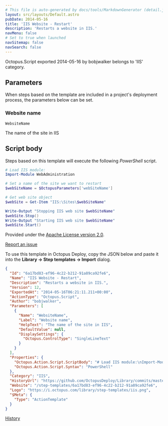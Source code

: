 ```yaml
---
# This file is auto-generated by docs/tools/MarkdownGenerator (detail.js)
layout: src/layouts/Default.astro
pubDate: 2014-05-16
title: 'IIS Website - Restart'
description: 'Restarts a website in IIS.'
navMenu: false
# Set to true when launched
navSitemap: false
navSearch: false
---
```


Octopus.Script exported 2014-05-16 by bobjwalker belongs to 'IIS' category.

## Parameters

When steps based on the template are included in a project's deployment process, the parameters below can be set.


<div class="param">

### Website name

`WebsiteName`

The name of the site in IIS

</div>
        

## Script body

Steps based on this template will execute the following *PowerShell* script.

```powershell
# Load IIS module:
Import-Module WebAdministration

# Set a name of the site we want to restart
$webSiteName = $OctopusParameters['webSiteName']

# Get web site object
$webSite = Get-Item "IIS:\Sites\$webSiteName"

Write-Output "Stopping IIS web site $webSiteName"
$webSite.Stop()
Write-Output "Starting IIS web site $webSiteName"
$webSite.Start()

```

Provided under the [Apache License version 2.0](https://github.com/OctopusDeploy/Library/blob/master/LICENSE.txt).

[Report an issue](https://github.com/OctopusDeploy/Library/issues/new?assignees=&labels=&projects=&template=bug-report.yml&title=Issue%20with%20IIS%20Website%20-%20Restart&step-template=IIS%20Website%20-%20Restart)

<div class="get-json">

To use this template in Octopus Deploy, copy the JSON below and paste it into the **Library → Step templates → Import** dialog.

```json
{
  "Id": "6a17bd83-ef96-4c22-b212-91a89ca92fe6",
  "Name": "IIS Website - Restart",
  "Description": "Restarts a website in IIS.",
  "Version": 12,
  "ExportedAt": "2014-05-16T06:21:11.211+00:00",
  "ActionType": "Octopus.Script",
  "Author": "bobjwalker",
  "Parameters": [
    {
      "Name": "WebsiteName",
      "Label": "Website name",
      "HelpText": "The name of the site in IIS",
      "DefaultValue": null,
      "DisplaySettings": {
        "Octopus.ControlType": "SingleLineText"
      }
    }
  ],
  "Properties": {
    "Octopus.Action.Script.ScriptBody": "# Load IIS module:\nImport-Module WebAdministration\n\n# Set a name of the site we want to restart\n$webSiteName = $OctopusParameters['webSiteName']\n\n# Get web site object\n$webSite = Get-Item \"IIS:\\Sites\\$webSiteName\"\n\nWrite-Output \"Stopping IIS web site $webSiteName\"\n$webSite.Stop()\nWrite-Output \"Starting IIS web site $webSiteName\"\n$webSite.Start()\n",
    "Octopus.Action.Script.Syntax": "PowerShell"
  },
  "Category": "IIS",
  "HistoryUrl": "https://github.com/OctopusDeploy/Library/commits/master/step-templates//opt/buildagent/work/75443764cd38076d/step-templates/iis-website-restart.json",
  "Website": "/step-templates/6a17bd83-ef96-4c22-b212-91a89ca92fe6",
  "Logo": "https://i.octopus.com/library/step-templates/iis.png",
  "$Meta": {
    "Type": "ActionTemplate"
  }
}
```

[History](https://github.com/OctopusDeploy/Library/commits/master/step-templates/https://github.com/OctopusDeploy/Library/commits/master/step-templates//opt/buildagent/work/75443764cd38076d/step-templates/iis-website-restart.json)

</div>
